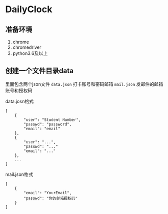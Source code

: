 # DailyClock 

## 准备环境

1. chrome
2. chromedriver
3. python3.6及以上

## 创建一个文件目录data
里面包含两个json文件
`data.json` 打卡账号和密码邮箱
`mail.json` 发邮件的邮箱账号和授权码

data.josn格式
```
[
    {
        "user": "Student Number",
        "passwd": "password",
        "email": "email"
    }, 
    {
        "user": "...",
        "passwd": "..."
        "email": "..."
    },
    ...
]
```

mail.json格式
```
[
    {
        "email": "YourEmail",
        "passwd": "你的邮箱授权码"
    }
]
```
